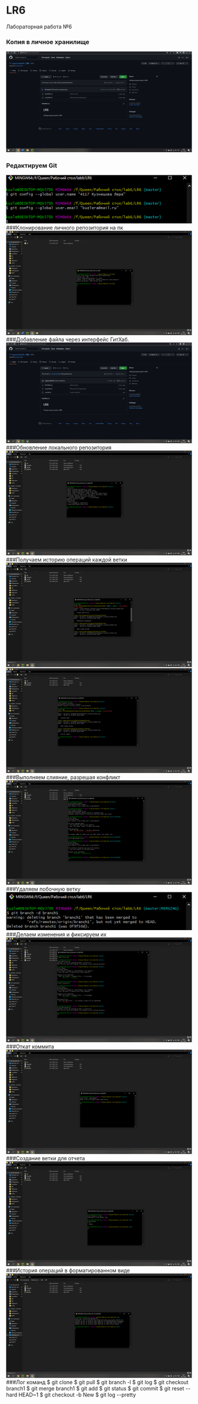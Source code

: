 # LR6
Лабораторная работа №6
### Копия в личное хранилище
![](LR6pictures/1.png)
### Редактируем Git
![](LR6pictures/0.png)
###Клонирование личного репозитория на пк
![](LR6pictures/2.png)
###Добавление файла через интерфейс ГитХаб.
![](LR6pictures/3.png)
###Обновление локального репозитория
![](LR6pictures/4.png)
###Получаем историю операций каждой ветки
![](LR6pictures/5.png)
![](LR6pictures/6.png)
###Выполняем слияние, разрешая конфликт
![](LR6pictures/7.png)
###Удаляем побочную ветку
![](LR6pictures/8.png)
###Делаем изменения и фиксируем их
![](LR6pictures/9.png)
###Откат коммита
![](LR6pictures/10.png)
###Создание ветки для отчета
![](LR6pictures/11.png)
###История операций в форматированном виде
![](LR6pictures/12.png)
###Лог команд
    $ git clone
    $ git pull
    $ git branch -l
    $ git log
    $ git checkout branch1
    $ git merge branch1
    $ git add
    $ git status
    $ git commit
    $ git reset --hard HEAD~1
    $ git checkout -b New
    $ git log --pretty 